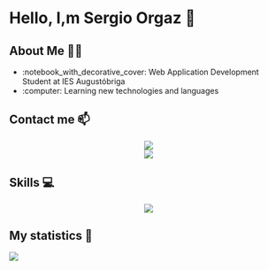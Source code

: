 # Hello, I,m Sergio Orgaz 👋
## About Me :technologist:
<ul>
  <li>:notebook_with_decorative_cover: Web Application Development Student at IES Augustóbriga</li>
  <li>:computer: Learning new technologies and languages</li>
</ul>

## Contact me 📫
<div align="center">
  <a href="mailto:sorgazb@gmail.com">
    <img src="https://img.shields.io/badge/Gmail-D14836?style=for-the-badge&logo=gmail&logoColor=white">
  </a>
</div>
<div align="center">
  <a href="https://www.linkedin.com/in/sergio-orgaz-bravo-3b488a302/">
    <img src="https://img.shields.io/badge/LinkedIn-0077B5?style=for-the-badge&logo=linkedin&logoColor=white">
  </a>
</div>

## Skills :computer:
<div align="center">
  <a href="https://skillicons.dev">
    <img src="https://skillicons.dev/icons?i=cpp,java,c,html,css,mysql,eclipse,vscode,git,github,linux,octave,r,htmx,powershell,js,nodejs" />
  </a>
</div>

## My statistics :medal_sports:
<img src="https://github-readme-stats.vercel.app/api/top-langs?username=sorgazb&show_icons=true&locale=en&layout=compact&line_height=20&theme=radical"/>


